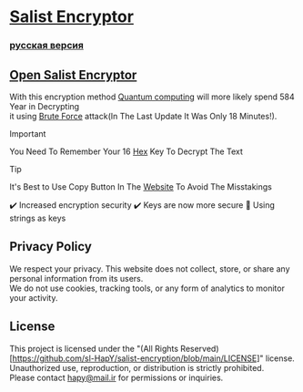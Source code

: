# [**Salist Encryptor**](https://sl-hapy.github.io/salist-encryption/)

### [русская версия](Russki.md)

## [Open Salist Encryptor](https://sl-hapy.github.io/salist-encryption/)

With this encryption method [Quantum computing](https://en.wikipedia.org/wiki/Quantum_computing) will more likely spend 584 Year in Decrypting\
it using [Brute Force](https://en.wikipedia.org/wiki/Brute-force_attack)
attack(In The Last Update It Was Only 18 Minutes!).
> [!IMPORTANT]
> You Need To Remember Your 16 [Hex](https://en.wikipedia.org/wiki/Hexadecimal) Key To Decrypt The Text

> [!TIP]
> It's Best to Use Copy Button In The [Website](https://sl-hapy.github.io/salist-encryption/) To Avoid The Misstakings

✔️ Increased encryption security
✔️ Keys are now more secure
🔴 Using strings as keys

## Privacy Policy
We respect your privacy. This website does not collect, store, or share any personal information from its users.  
We do not use cookies, tracking tools, or any form of analytics to monitor your activity.  

## License
This project is licensed under the "(All Rights Reserved)[https://github.com/sl-HapY/salist-encryption/blob/main/LICENSE]" license.  
Unauthorized use, reproduction, or distribution is strictly prohibited.  
Please contact hapy@mail.ir for permissions or inquiries.
